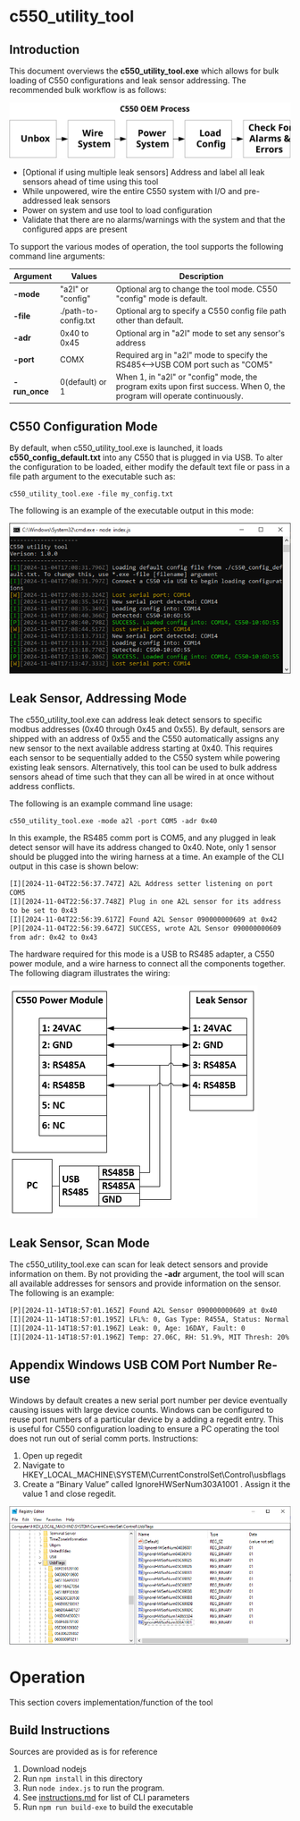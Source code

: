 
# c550_utility_tool

## Introduction

This document overviews the **c550_utility_tool.exe** which allows for bulk loading of C550 configurations and leak sensor addressing. The recommended bulk workflow is as follows: 

<img src="assets\process.svg"><br>

- [Optional if using multiple leak sensors] Address and label all leak sensors ahead of time using this tool
- While unpowered, wire the entire C550 system with I/O and pre-addressed leak sensors
- Power on system and use tool to load configuration
- Validate that there are no alarms/warnings with the system and that the configured apps are present

To support the various modes of operation, the tool supports the following command line arguments:

| Argument | Values | Description | 
| ---- | ---- | ---- | 
| **-mode** | "a2l" or "config" | Optional arg to change the tool mode. C550 "config" mode is default. 
| **-file** | ./path-to-config.txt | Optional arg to specify a C550 config file path other than default.
| **-adr** | 0x40 to 0x45 | Optional arg in "a2l" mode to set any sensor's address | 
| **-port** | COMX | Required arg in "a2l" mode to specify the RS485<-->USB COM port such as "COM5" |
| **-run_once** | 0(default) or 1 | When 1, in "a2l" or "config" mode, the program exits upon first success. When 0, the program will operate continuously.

## C550 Configuration Mode

By default, when c550_utility_tool.exe is launched, it loads **c550_config_default.txt** into any C550 that is plugged in via USB. To alter the configuration to be loaded, either modify the default text file or pass in a file path argument to the executable such as:

```
c550_utility_tool.exe -file my_config.txt
```

The following is an example of the executable output in this mode:

<img src="assets\cut_example.png">

## Leak Sensor, Addressing Mode

The c550_utility_tool.exe can address leak detect sensors to specific modbus addresses (0x40 through 0x45 and 0x55). By default, sensors are shipped with an address of 0x55 and the C550 automatically assigns any new sensor to the next available address starting at 0x40. This requires each sensor to be sequentially added to the C550 system while powering existing leak sensors. Alternatively, this tool can be used to bulk address sensors ahead of time such that they can all be wired in at once without address conflicts.

The following is an example command line usage: 

```
c550_utility_tool.exe -mode a2l -port COM5 -adr 0x40
```

In this example, the RS485 comm port is COM5, and any plugged in leak detect sensor will have its address changed to 0x40. Note, only 1 sensor should be plugged into the wiring harness at a time. An example of the CLI output in this case is shown below: 

```
[I][2024-11-04T22:56:37.747Z] A2L Address setter listening on port COM5
[I][2024-11-04T22:56:37.748Z] Plug in one A2L sensor for its address to be set to 0x43
[I][2024-11-04T22:56:39.617Z] Found A2L Sensor 090000000609 at 0x42
[P][2024-11-04T22:56:39.647Z] SUCCESS, wrote A2L Sensor 090000000609 from adr: 0x42 to 0x43
```

The hardware required for this mode is a USB to RS485 adapter, a C550 power module, and a wire harness to connect all the components together. The following diagram illustrates the wiring: 

<img src="assets\tool_wiring.png">

## Leak Sensor, Scan Mode

The c550_utility_tool.exe can scan for leak detect sensors and provide information on them. By not providing the **-adr** argument, the tool will scan all available addresses for sensors and provide information on the sensor. The following is an example: 

```
[P][2024-11-14T18:57:01.165Z] Found A2L Sensor 090000000609 at 0x40
[I][2024-11-14T18:57:01.195Z] LFL%: 0, Gas Type: R455A, Status: Normal
[I][2024-11-14T18:57:01.196Z] Leak: 0, Age: 16DAY, Fault: 0
[I][2024-11-14T18:57:01.196Z] Temp: 27.06C, RH: 51.9%, MIT Thresh: 20%
```

## Appendix Windows USB COM Port Number Re-use

Windows by default creates a new serial port number per device eventually causing issues with large device counts. Windows can be configured to reuse port numbers of a particular device by a adding a regedit entry. This is useful for C550 configuration loading to ensure a PC operating the tool does not run out of serial comm ports. Instructions:

1.	Open up regedit
2.	Navigate to HKEY_LOCAL_MACHINE\SYSTEM\CurrentConstrolSet\Control\usbflags
3.	Create a “Binary Value” called IgnoreHWSerNum303A1001 . Assign it the value 1 and close regedit. 

<img src="assets\regedit.png">

# Operation

This section covers implementation/function of the tool

## Build Instructions

Sources are provided as is for reference 

1. Download nodejs
2. Run `npm install` in this directory
3. Run `node index.js` to run the program. 
4. See [instructions.md](#introduction) for list of CLI parameters
5. Run `npm run build-exe` to build the executable